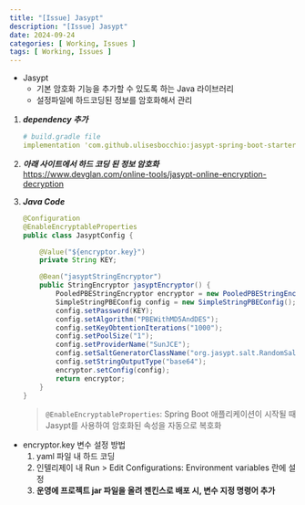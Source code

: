 ```yaml
---
title: "[Issue] Jasypt"
description: "[Issue] Jasypt"
date: 2024-09-24
categories: [ Working, Issues ]
tags: [ Working, Issues ]
---
```


- Jasypt
  - 기본 암호화 기능을 추가할 수 있도록 하는 Java 라이브러리
  - 설정파일에 하드코딩된 정보를 암호화해서 관리
  
1. ***dependency 추가***
  
    ```yaml
    # build.gradle file
    implementation 'com.github.ulisesbocchio:jasypt-spring-boot-starter:3.0.5'
    ```
  
2. ***아래 사이트에서 하드 코딩 된 정보 암호화***  
    https://www.devglan.com/online-tools/jasypt-online-encryption-decryption
  
3. ***Java Code***  

    ```java
    @Configuration
    @EnableEncryptableProperties
    public class JasyptConfig {

        @Value("${encryptor.key}")
        private String KEY;

        @Bean("jasyptStringEncryptor")
        public StringEncryptor jasyptEncryptor() {
            PooledPBEStringEncryptor encryptor = new PooledPBEStringEncryptor();
            SimpleStringPBEConfig config = new SimpleStringPBEConfig();
            config.setPassword(KEY);
            config.setAlgorithm("PBEWithMD5AndDES");
            config.setKeyObtentionIterations("1000");
            config.setPoolSize("1");
            config.setProviderName("SunJCE");
            config.setSaltGeneratorClassName("org.jasypt.salt.RandomSaltGenerator");
            config.setStringOutputType("base64");
            encryptor.setConfig(config);
            return encryptor;
        }
    }
    ```
    > `@EnableEncryptableProperties`: Spring Boot 애플리케이션이 시작될 때 Jasypt를 사용하여 암호화된 속성을 자동으로 복호화  
  
- encryptor.key 변수 설정 방법
  1. yaml 파일 내 하드 코딩
  2. 인텔리제이 내 Run > Edit Configurations: Environment variables 란에 설정
  3. **운영에 프로젝트 jar 파일을 올려 젠킨스로 배포 시, 변수 지정 명령어 추가**